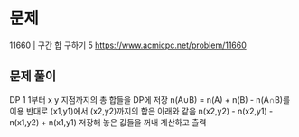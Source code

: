 # 문제

11660 | 구간 합 구하기 5
https://www.acmicpc.net/problem/11660

## 문제 풀이

DP
1 1부터 x y 지점까지의 총 합들을 DP에 저장
n(A∪B) = n(A) + n(B) - n(A∩B)를 이용
반대로 (x1,y1)에서 (x2,y2)까지의 합은 아래와 같음
n(x2,y2) - n(x2,y1) - n(x1,y2) + n(x1,y1)
저장해 놓은 값들을 꺼내 계산하고 출력
